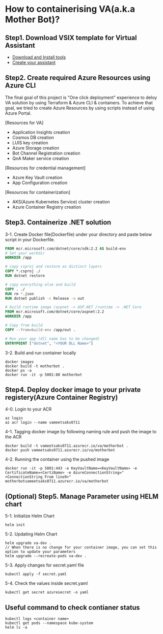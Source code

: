 # How to containerising VA(a.k.a Mother Bot)?
## Step1. Download VSIX template for Virtual Assistant
* [Download and Install tools](https://microsoft.github.io/botframework-solutions/tutorials/csharp/create-assistant/2_download_and_install/)
* [Create your assistant](https://microsoft.github.io/botframework-solutions/tutorials/csharp/create-assistant/3_create_project/)

## Step2. Create required Azure Resources using Azure CLI
The final goal of this project is "One click deployment" experience to deloy VA solution by using Terraform & Azure CLI & containers.
To achieve that goal, we tried to create Azure Resources by using scripts instead of using Azure Portal. 

[Resources for VA]
* Application Insights creation
* Cosmos DB creation
* LUIS key creation
* Azure Storage creation
* Bot Channel Registration creation
* QnA Maker service creation

[Resources for credential management]
* Azure Key Vault creation
* App Configuration creation

[Resources for containerization]
* AKS(Azure Kubernetes Service) cluster creation
* Azure Container Registry creation

## Step3. Containerize .NET solution
3-1. Create Docker file(Dockerfile) under your directory and paste below script in your Dockerfile.

```dockerfile
FROM mcr.microsoft.com/dotnet/core/sdk:2.2 AS build-env
# Set your workdir
WORKDIR /app

# copy csproj and restore as distinct layers
COPY *.csproj ./
RUN dotnet restore

# copy everything else and build
COPY . ./
RUN rm *.json
RUN dotnet publish -c Release -o out

# build runtime image /aspnet -> ASP.NET /runtime -> .NET Core
FROM mcr.microsoft.com/dotnet/core/aspnet:2.2
WORKDIR /app

# Copy from build
COPY --from=build-env /app/out .

# Run your app (dll name has to be changed)
ENTRYPOINT ["dotnet", "<YOUR DLL Name>"]
```

3-2. Build and run container locally 
```
docker images
docker build -t motherbot . 
docker ps -a
docker run -it -p 5001:80 motherbot
```

## Step4. Deploy docker image to your private registery(Azure Container Registry)
4-0. Login to your ACR
```
az login
az acr login --name vameetsaks0711
```
4-1. Tagging docker image by following naming rule and push the image to the ACR
```
docker build -t vameetsaks0711.azurecr.io/va/motherbot .
docker push vameetsaks0711.azurecr.io/va/motherbot
``` 
4-2. Running the container using the pushed image
```
docker run -it -p 5001:443 -e KeyVaultName=<KeyVaultName> -e CertificateName=<CertiName> -e AzureConnectionString="<ConnectionString From line9>" motherbotvameetsaks0711.azurecr.io/va/motherbot
```

## (Optional) Step5. Manage Parameter using HELM chart
5-1. Initialize Helm Chart
```
helm init
```
5-2. Updating Helm Chart
```
helm upgrade va-dev .   
// When there is no change for your container image, you can set this option to update your parameters 
helm upgrade --recreate-pods va-dev .   
```
5-3. Apply changes for secret.yaml file 
```
kubectl apply -f secret.yaml
```
5-4. Check the values inside secret.yaml
```
kubectl get secret azuresecret -o yaml
```

## Useful command to check contianer status

```
kubectl logs <container name>
kubectl get pods --namespace kube-system
helm ls -a
```


